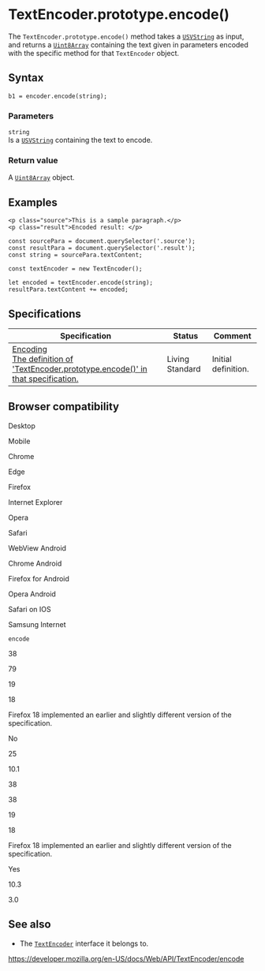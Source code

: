 TextEncoder.prototype.encode()
==============================

The `TextEncoder.prototype.encode()` method takes a [`USVString`](../usvstring) as input, and returns a [`Uint8Array`](https://developer.mozilla.org/en-US/docs/Web/JavaScript/Reference/Global_Objects/Uint8Array) containing the text given in parameters encoded with the specific method for that `TextEncoder` object.

Syntax
------

    b1 = encoder.encode(string);

### Parameters

`string`  
Is a [`USVString`](../usvstring) containing the text to encode.

### Return value

A [`Uint8Array`](https://developer.mozilla.org/en-US/docs/Web/JavaScript/Reference/Global_Objects/Uint8Array) object.

Examples
--------

    <p class="source">This is a sample paragraph.</p>
    <p class="result">Encoded result: </p>

    const sourcePara = document.querySelector('.source');
    const resultPara = document.querySelector('.result');
    const string = sourcePara.textContent;

    const textEncoder = new TextEncoder();

    let encoded = textEncoder.encode(string);
    resultPara.textContent += encoded;

Specifications
--------------

<table><thead><tr class="header"><th>Specification</th><th>Status</th><th>Comment</th></tr></thead><tbody><tr class="odd"><td><a href="https://encoding.spec.whatwg.org/#dom-textencoder-encode">Encoding<br />
<span class="small">The definition of 'TextEncoder.prototype.encode()' in that specification.</span></a></td><td><span class="spec-living">Living Standard</span></td><td>Initial definition.</td></tr></tbody></table>

Browser compatibility
---------------------

Desktop

Mobile

Chrome

Edge

Firefox

Internet Explorer

Opera

Safari

WebView Android

Chrome Android

Firefox for Android

Opera Android

Safari on IOS

Samsung Internet

`encode`

38

79

19

18

Firefox 18 implemented an earlier and slightly different version of the specification.

No

25

10.1

38

38

19

18

Firefox 18 implemented an earlier and slightly different version of the specification.

Yes

10.3

3.0

See also
--------

-   The [`TextEncoder`](../textencoder) interface it belongs to.

<a href="https://developer.mozilla.org/en-US/docs/Web/API/TextEncoder/encode" class="_attribution-link">https://developer.mozilla.org/en-US/docs/Web/API/TextEncoder/encode</a>
